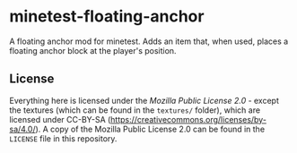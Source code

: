 # minetest-floating-anchor
A floating anchor mod for minetest. Adds an item that, when used, places a floating anchor block at the player's position.

## License
Everything here is licensed under the _Mozilla Public License 2.0_ - except the textures (which can be found in the `textures/` folder), which are licensed under CC-BY-SA (https://creativecommons.org/licenses/by-sa/4.0/). A copy of the Mozilla Public License 2.0 can be found in the `LICENSE` file in this repository.
